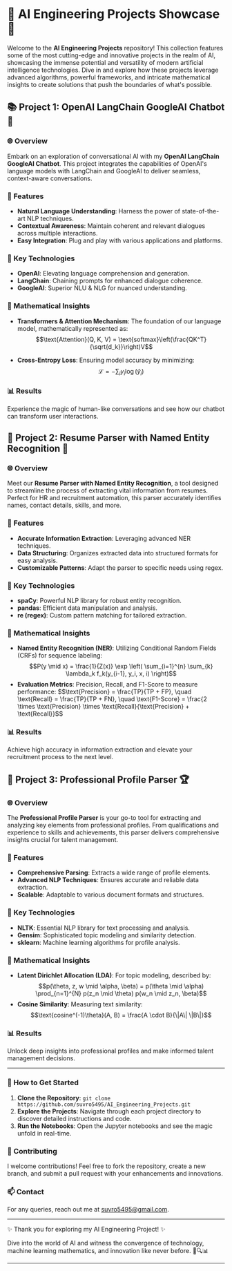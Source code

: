 # 🌟 AI Engineering Projects Showcase 🌟

Welcome to the **AI Engineering Projects** repository! This collection features some of the most cutting-edge and innovative projects in the realm of AI, showcasing the immense potential and versatility of modern artificial intelligence technologies. Dive in and explore how these projects leverage advanced algorithms, powerful frameworks, and intricate mathematical insights to create solutions that push the boundaries of what's possible.

## 📚 Project 1: OpenAI LangChain GoogleAI Chatbot 🤖

### 🌐 Overview
Embark on an exploration of conversational AI with my **OpenAI LangChain GoogleAI Chatbot**. This project integrates the capabilities of OpenAI's language models with LangChain and GoogleAI to deliver seamless, context-aware conversations.

### 🚀 Features
- **Natural Language Understanding**: Harness the power of state-of-the-art NLP techniques.
- **Contextual Awareness**: Maintain coherent and relevant dialogues across multiple interactions.
- **Easy Integration**: Plug and play with various applications and platforms.

### 🔧 Key Technologies
- **OpenAI**: Elevating language comprehension and generation.
- **LangChain**: Chaining prompts for enhanced dialogue coherence.
- **GoogleAI**: Superior NLU & NLG for nuanced understanding.

### 🧠 Mathematical Insights
- **Transformers & Attention Mechanism**: The foundation of our language model, mathematically represented as:
  $$\text{Attention}(Q, K, V) = \text{softmax}\left(\frac{QK^T}{\sqrt{d_k}}\right)V$$
  
- **Cross-Entropy Loss**: Ensuring model accuracy by minimizing:
  $$\mathcal{L} = -\sum_{i} y_i \log(\hat{y}_i)$$

### 📊 Results
Experience the magic of human-like conversations and see how our chatbot can transform user interactions.

## 📄 Project 2: Resume Parser with Named Entity Recognition 📑

### 🌐 Overview
Meet our **Resume Parser with Named Entity Recognition**, a tool designed to streamline the process of extracting vital information from resumes. Perfect for HR and recruitment automation, this parser accurately identifies names, contact details, skills, and more.

### 🚀 Features
- **Accurate Information Extraction**: Leveraging advanced NER techniques.
- **Data Structuring**: Organizes extracted data into structured formats for easy analysis.
- **Customizable Patterns**: Adapt the parser to specific needs using regex.

### 🔧 Key Technologies
- **spaCy**: Powerful NLP library for robust entity recognition.
- **pandas**: Efficient data manipulation and analysis.
- **re (regex)**: Custom pattern matching for tailored extraction.

### 🧠 Mathematical Insights
- **Named Entity Recognition (NER)**: Utilizing Conditional Random Fields (CRFs) for sequence labeling:
  $$P(y \mid x) = \frac{1}{Z(x)} \exp \left( \sum_{i=1}^{n} \sum_{k} \lambda_k f_k(y_{i-1}, y_i, x, i) \right)$$
- **Evaluation Metrics**: Precision, Recall, and F1-Score to measure performance:
  $$\text{Precision} = \frac{TP}{TP + FP}, \quad \text{Recall} = \frac{TP}{TP + FN}, \quad \text{F1-Score} = \frac{2 \times \text{Precision} \times \text{Recall}{\text{Precision} + \text{Recall}}$$

### 📊 Results
Achieve high accuracy in information extraction and elevate your recruitment process to the next level.

## 📝 Project 3: Professional Profile Parser 🏆

### 🌐 Overview
The **Professional Profile Parser** is your go-to tool for extracting and analyzing key elements from professional profiles. From qualifications and experience to skills and achievements, this parser delivers comprehensive insights crucial for talent management.

### 🚀 Features
- **Comprehensive Parsing**: Extracts a wide range of profile elements.
- **Advanced NLP Techniques**: Ensures accurate and reliable data extraction.
- **Scalable**: Adaptable to various document formats and structures.

### 🔧 Key Technologies
- **NLTK**: Essential NLP library for text processing and analysis.
- **Gensim**: Sophisticated topic modeling and similarity detection.
- **sklearn**: Machine learning algorithms for profile analysis.

### 🧠 Mathematical Insights
- **Latent Dirichlet Allocation (LDA)**: For topic modeling, described by:
  $$p(\theta, z, w \mid \alpha, \beta) = p(\theta \mid \alpha) \prod_{n=1}^{N} p(z_n \mid \theta) p(w_n \mid z_n, \beta)$$
- **Cosine Similarity**: Measuring text similarity:
  $$\text{cosine^(-1)\theta}(A, B) = \frac{A \cdot B}{\|A\| \|B\|}$$

### 📊 Results
Unlock deep insights into professional profiles and make informed talent management decisions.

---

### 🚀 How to Get Started
1. **Clone the Repository**: `git clone https://github.com/suvro5495/AI_Engineering_Projects.git`
2. **Explore the Projects**: Navigate through each project directory to discover detailed instructions and code.
3. **Run the Notebooks**: Open the Jupyter notebooks and see the magic unfold in real-time.

### 🌟 Contributing
I welcome contributions! Feel free to fork the repository, create a new branch, and submit a pull request with your enhancements and innovations.

### 📫 Contact
For any queries, reach out me at [suvro5495@gmail.com](suvro5495@gmail.com).

---

✨ Thank you for exploring my AI Engineering Project! ✨

Dive into the world of AI and witness the convergence of technology, machine learning mathematics, and innovation like never before. 🚀🔍📊

---
